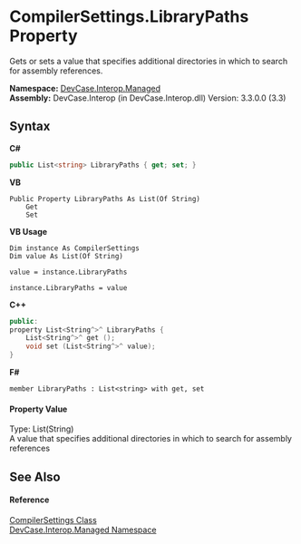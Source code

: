 # CompilerSettings.LibraryPaths Property 
 

Gets or sets a value that specifies additional directories in which to search for assembly references.

**Namespace:**&nbsp;<a href="N_DevCase_Interop_Managed">DevCase.Interop.Managed</a><br />**Assembly:**&nbsp;DevCase.Interop (in DevCase.Interop.dll) Version: 3.3.0.0 (3.3)

## Syntax

**C#**<br />
``` C#
public List<string> LibraryPaths { get; set; }
```

**VB**<br />
``` VB
Public Property LibraryPaths As List(Of String)
	Get
	Set
```

**VB Usage**<br />
``` VB Usage
Dim instance As CompilerSettings
Dim value As List(Of String)

value = instance.LibraryPaths

instance.LibraryPaths = value
```

**C++**<br />
``` C++
public:
property List<String^>^ LibraryPaths {
	List<String^>^ get ();
	void set (List<String^>^ value);
}
```

**F#**<br />
``` F#
member LibraryPaths : List<string> with get, set

```


#### Property Value
Type: List(String)<br />A value that specifies additional directories in which to search for assembly references

## See Also


#### Reference
<a href="T_DevCase_Interop_Managed_CompilerSettings">CompilerSettings Class</a><br /><a href="N_DevCase_Interop_Managed">DevCase.Interop.Managed Namespace</a><br />